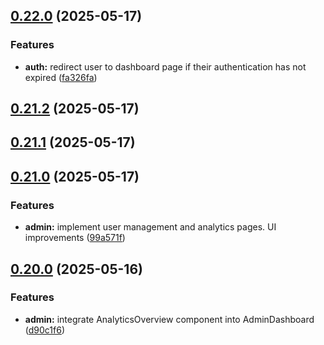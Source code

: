 ## [0.22.0](https://github.com/gdamalis/toulmin-lab/compare/v0.21.2...v0.22.0) (2025-05-17)


### Features

* **auth:** redirect user to dashboard page if their authentication has not expired ([fa326fa](https://github.com/gdamalis/toulmin-lab/commit/fa326fac76b5a5512e9e73a5b6309ebe8cfe26e1))

## [0.21.2](https://github.com/gdamalis/toulmin-lab/compare/v0.21.1...v0.21.2) (2025-05-17)

## [0.21.1](https://github.com/gdamalis/toulmin-lab/compare/v0.21.0...v0.21.1) (2025-05-17)

## [0.21.0](https://github.com/gdamalis/toulmin-lab/compare/v0.20.0...v0.21.0) (2025-05-17)


### Features

* **admin:** implement user management and analytics pages. UI improvements ([99a571f](https://github.com/gdamalis/toulmin-lab/commit/99a571f11d914d796b2e379b205bdf5d41e4f8c9))

## [0.20.0](https://github.com/gdamalis/toulmin-lab/compare/v0.19.0...v0.20.0) (2025-05-16)


### Features

* **admin:** integrate AnalyticsOverview component into AdminDashboard ([d90c1f6](https://github.com/gdamalis/toulmin-lab/commit/d90c1f664c6d43e6638f170550f380bd6e724367))

